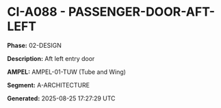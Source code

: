 # CI-A088 - PASSENGER-DOOR-AFT-LEFT

**Phase:** 02-DESIGN

**Description:** Aft left entry door

**AMPEL:** AMPEL-01-TUW (Tube and Wing)

**Segment:** A-ARCHITECTURE

**Generated:** 2025-08-25 17:27:29 UTC

